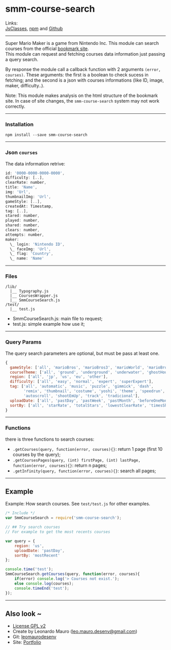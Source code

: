 # smm-course-search #

Links:      
[JsClasses](https://www.jsclasses.org/smm-course-search), [npm](https://www.npmjs.com/package/smm-course-search) and [Github](https://github.com/leomaurodesenv/smm-course-search)   

___
   
Super Mario Maker is a game from Nintendo Inc. This module can search courses from the official [bookmark site](https://supermariomakerbookmark.nintendo.net).    
This module can request and fetching courses data information just passing a query search.      
      
By response the module call a callback function with 2 arguments `(error, courses)`. These arguments: the first is a boolean to check sucess in fetching; and the second is a json with courses informations (like ID, image, maker, difficulty..).      
   
Note: This module makes analysis on the html structure of the bookmark site. In case of site changes, the `smm-course-search` system may not work correctly.      

___

### Installation

```shell
npm install --save smm-course-search
```
   
___

### Json `courses`    
The data information retrive:    

```js
id: '0000-0000-0000-0000',
difficulty: [..],
clearRate: number,
title: 'Name',
img: 'Url',
thumbnailImg: 'Url',
gameStyle: [..],
createdAt: Timestamp,
tag: [..],
stared: number,
played: number,
shared: number,
clears: number,
attempts: number,
maker: 
  \_ login: 'Nintendo ID',
  \_ faceImg: 'Url',
  \_ flag: 'Country',
  \_ name: 'Name'
```
   
___

### Files

```
/lib/
  |__ Typography.js
  |__ CoursesWrapper.js
  |__ SmmCourseSearch.js
/test/
  |__ test.js
```
   
* SmmCourseSearch.js: main file to request;   
* test.js: simple example how use it;   
   
___
   
### Query Params   
   
The query search parameters are optional, but must be pass at least one.       
   
```js
{
  gameStyle: ['all', 'marioBros', 'marioBros3', 'marioWorld', 'marioBrosU'],
  courseTheme: ['all', 'ground', 'underground', 'underwater', 'ghostHouse', 'airship', 'castle'],
  region: ['all', 'jp', 'us', 'eu', 'other'],
  difficulty: ['all', 'easy', 'normal', 'expert', 'superExpert'],
  tag: ['all', 'automatic', 'music', 'puzzle', 'gimmick', 'dash', 
        'remix', 'thumbnail', 'costume', 'yoshi', 'theme', 'speedrun', 
        'autoscroll', 'shootEmUp', 'track', 'tradicional'],
  uploadDate: ['all', 'pastDay', 'pastWeek', 'pastMonth', 'beforeOneMonth'],
  sortBy: ['all', 'starRate', 'totalStars', 'lowestClearRate', 'timesShared', 'mostRecent']
}
```
      
___
   
### Functions   
   
there is three functions to search courses:       
   
* `.getCourses(query, function(error, courses){}`: return 1 page (first 10 courses by the query);   
* `.getCoursesPages(query, (int) firstPage, (int) lastPage, function(error, courses){}`: return n pages;   
* `.getInfinity(query, function(error, courses){}`: search all pages;   
      
___

   
## Example  
Example: How search courses. See `test/test.js` for other examples.    
   
```js
/* Include */
var SmmCourseSearch = require('smm-course-search');

// ## Try search courses
// For example to get the most recents courses

var query = {
    region: 'us',
    uploadDate: 'pastDay',
    sortBy: 'mostRecent'
};

console.time('test');
SmmCourseSearch.getCourses(query, function(error, courses){
    if(error) console.log('> Courses not exist.');
    else console.log(courses);
    console.timeEnd('test');
});
```
   
___
   
## Also look ~  	
* [License GPL v2](https://www.gnu.org/licenses/old-licenses/gpl-2.0.html)
* Create by Leonardo Mauro (leo.mauro.desenv@gmail.com)
* Git: [leomaurodesenv](https://github.com/leomaurodesenv/)
* Site: [Portfolio](http://leonardomauro.com/portfolio/)
